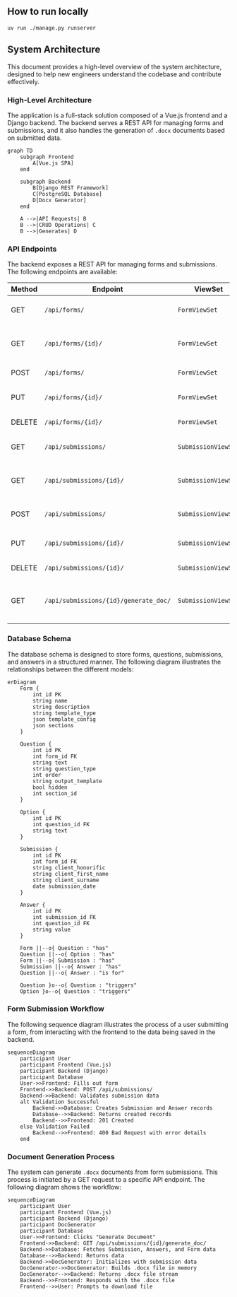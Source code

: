 ## How to run locally

```shell
uv run ./manage.py runserver
```

## System Architecture

This document provides a high-level overview of the system architecture, designed to help new engineers understand the codebase and contribute effectively.

### High-Level Architecture

The application is a full-stack solution composed of a Vue.js frontend and a Django backend. The backend serves a REST API for managing forms and submissions, and it also handles the generation of `.docx` documents based on submitted data.

```mermaid
graph TD
    subgraph Frontend
        A[Vue.js SPA]
    end

    subgraph Backend
        B[Django REST Framework]
        C[PostgreSQL Database]
        D[Docx Generator]
    end

    A -->|API Requests| B
    B -->|CRUD Operations| C
    B -->|Generates| D
```

### API Endpoints

The backend exposes a REST API for managing forms and submissions. The following endpoints are available:

| Method | Endpoint                  | ViewSet             | Description                                         |
|--------|---------------------------|---------------------|-----------------------------------------------------|
| GET    | `/api/forms/`             | `FormViewSet`       | Retrieve a list of all forms.                       |
| GET    | `/api/forms/{id}/`        | `FormViewSet`       | Retrieve a specific form by its ID.                 |
| POST   | `/api/forms/`             | `FormViewSet`       | Create a new form.                                  |
| PUT    | `/api/forms/{id}/`        | `FormViewSet`       | Update an existing form.                            |
| DELETE | `/api/forms/{id}/`        | `FormViewSet`       | Delete a form.                                      |
| GET    | `/api/submissions/`       | `SubmissionViewSet` | Retrieve a list of all submissions.                 |
| GET    | `/api/submissions/{id}/`  | `SubmissionViewSet` | Retrieve a specific submission by its ID.           |
| POST   | `/api/submissions/`       | `SubmissionViewSet` | Create a new submission.                            |
| PUT    | `/api/submissions/{id}/`  | `SubmissionViewSet` | Update an existing submission.                      |
| DELETE | `/api/submissions/{id}/`  | `SubmissionViewSet` | Delete a submission.                                |
| GET    | `/api/submissions/{id}/generate_doc/` | `SubmissionViewSet` | Generate a `.docx` document for a submission. |

### Database Schema

The database schema is designed to store forms, questions, submissions, and answers in a structured manner. The following diagram illustrates the relationships between the different models:

```mermaid
erDiagram
    Form {
        int id PK
        string name
        string description
        string template_type
        json template_config
        json sections
    }

    Question {
        int id PK
        int form_id FK
        string text
        string question_type
        int order
        string output_template
        bool hidden
        int section_id
    }

    Option {
        int id PK
        int question_id FK
        string text
    }

    Submission {
        int id PK
        int form_id FK
        string client_honorific
        string client_first_name
        string client_surname
        date submission_date
    }

    Answer {
        int id PK
        int submission_id FK
        int question_id FK
        string value
    }

    Form ||--o{ Question : "has"
    Question ||--o{ Option : "has"
    Form ||--o{ Submission : "has"
    Submission ||--o{ Answer : "has"
    Question ||--o{ Answer : "is for"

    Question }o--o{ Question : "triggers"
    Option }o--o{ Question : "triggers"
```

### Form Submission Workflow

The following sequence diagram illustrates the process of a user submitting a form, from interacting with the frontend to the data being saved in the backend.

```mermaid
sequenceDiagram
    participant User
    participant Frontend (Vue.js)
    participant Backend (Django)
    participant Database
    User->>Frontend: Fills out form
    Frontend->>Backend: POST /api/submissions/
    Backend->>Backend: Validates submission data
    alt Validation Successful
        Backend->>Database: Creates Submission and Answer records
        Database-->>Backend: Returns created records
        Backend-->>Frontend: 201 Created
    else Validation Failed
        Backend-->>Frontend: 400 Bad Request with error details
    end
```

### Document Generation Process

The system can generate `.docx` documents from form submissions. This process is initiated by a GET request to a specific API endpoint. The following diagram shows the workflow:

```mermaid
sequenceDiagram
    participant User
    participant Frontend (Vue.js)
    participant Backend (Django)
    participant DocGenerator
    participant Database
    User->>Frontend: Clicks "Generate Document"
    Frontend->>Backend: GET /api/submissions/{id}/generate_doc/
    Backend->>Database: Fetches Submission, Answers, and Form data
    Database-->>Backend: Returns data
    Backend->>DocGenerator: Initializes with submission data
    DocGenerator->>DocGenerator: Builds .docx file in memory
    DocGenerator-->>Backend: Returns .docx file stream
    Backend-->>Frontend: Responds with the .docx file
    Frontend-->>User: Prompts to download file